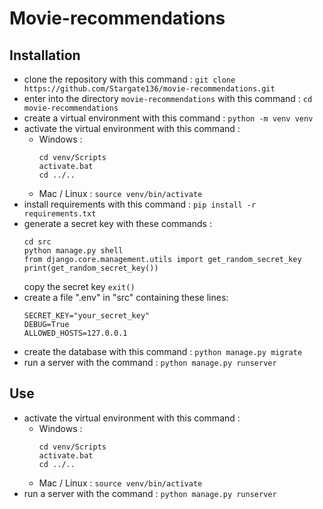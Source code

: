 # Movie-recommendations

## Installation
- clone the repository with this command :
    ```git clone https://github.com/Stargate136/movie-recommendations.git```
- enter into the directory `movie-recommendations` with this command :
    ```cd movie-recommendations```
- create a virtual environment with this command :
    ```python -m venv venv```
- activate the virtual environment with this command :
    - Windows : 
        ```
        cd venv/Scripts
        activate.bat
        cd ../..
      ```
    - Mac / Linux : ```source venv/bin/activate```
- install requirements with this command :
    ```pip install -r requirements.txt```
- generate a secret key with these commands :
    ```
    cd src
    python manage.py shell
    from django.core.management.utils import get_random_secret_key
    print(get_random_secret_key())
    ```
    copy the secret key
    ```exit()```
- create a file ".env" in "src" containing these lines:
    ```
    SECRET_KEY="your_secret_key"
    DEBUG=True
    ALLOWED_HOSTS=127.0.0.1
    ```
- create the database with this command :
    ```python manage.py migrate```
- run a server with the command :
    ```python manage.py runserver```

## Use
- activate the virtual environment with this command :
    - Windows : 
        ```
        cd venv/Scripts
        activate.bat
        cd ../..
      ```
    - Mac / Linux : ```source venv/bin/activate```
- run a server with the command :
    ```python manage.py runserver```